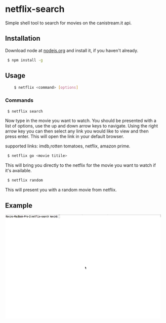 # netflix-search
Simple shell tool to search for movies on the canistream.it api.


## Installation

Download node at [nodejs.org](http://nodejs.org) and install it, if you haven't already. 

```sh
 $ npm install -g
```

 

## Usage
	

```sh
	$ netflix <command> [options]
```

### Commands

```sh
 $ netflix search
```

Now type in the movie you want to watch. You should be presented with a list of options, use the up and down arrow keys to navigate. Using the right arrow key you can then select any link you would like to view and then press enter. This will open the link in your default browser.

supported links: imdb,rotten tomatoes, netflix, amazon prime.


```sh
 $ netflix go <movie titile>
```

This will bring you directly to the netflix for the movie you want to watch if it's available.


```sh
 $ netflix random 
```

This will present you with a random movie from netflix.




## Example
	
![alt tag](https://raw.githubusercontent.com/farrelke/netflix-search/master/screencast.gif)